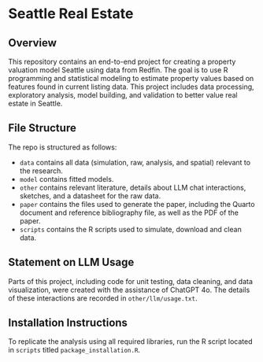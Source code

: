 # Seattle Real Estate

## Overview

This repository contains an end-to-end project for creating a property valuation model Seattle using data from Redfin. The goal is to use R programming and statistical modeling to estimate property values based on features found in current listing data. This project includes data processing, exploratory analysis, model building, and validation to better value real estate in Seattle.

## File Structure

The repo is structured as follows:

-   `data` contains all data (simulation, raw, analysis, and spatial) relevant to the research.
-   `model` contains fitted models. 
-   `other` contains relevant literature, details about LLM chat interactions, sketches, and a datasheet for the raw data.
-   `paper` contains the files used to generate the paper, including the Quarto document and reference bibliography file, as well as the PDF of the paper. 
-   `scripts` contains the R scripts used to simulate, download and clean data.

## Statement on LLM Usage

Parts of this project, including code for unit testing, data cleaning, and data visualization, were created with the assistance of ChatGPT 4o. The details of these interactions are recorded in `other/llm/usage.txt`.

## Installation Instructions

To replicate the analysis using all required libraries, run the R script located in `scripts` titled `package_installation.R`.
